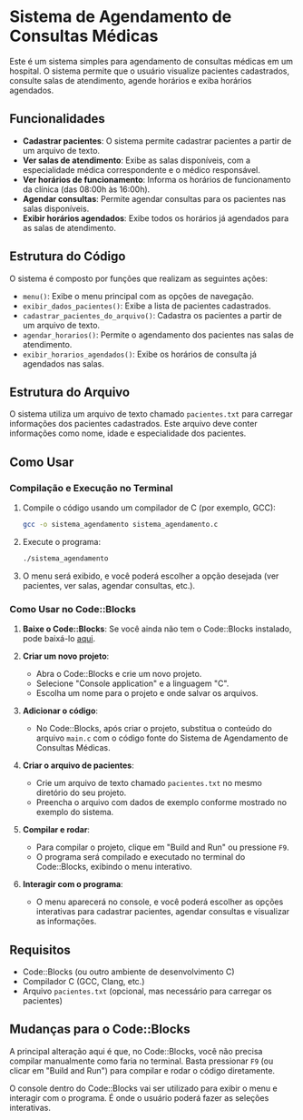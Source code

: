 # Sistema de Agendamento de Consultas Médicas

Este é um sistema simples para agendamento de consultas médicas em um hospital. O sistema permite que o usuário visualize pacientes cadastrados, consulte salas de atendimento, agende horários e exiba horários agendados.

## Funcionalidades

- **Cadastrar pacientes**: O sistema permite cadastrar pacientes a partir de um arquivo de texto.
- **Ver salas de atendimento**: Exibe as salas disponíveis, com a especialidade médica correspondente e o médico responsável.
- **Ver horários de funcionamento**: Informa os horários de funcionamento da clínica (das 08:00h às 16:00h).
- **Agendar consultas**: Permite agendar consultas para os pacientes nas salas disponíveis.
- **Exibir horários agendados**: Exibe todos os horários já agendados para as salas de atendimento.

## Estrutura do Código

O sistema é composto por funções que realizam as seguintes ações:

- `menu()`: Exibe o menu principal com as opções de navegação.
- `exibir_dados_pacientes()`: Exibe a lista de pacientes cadastrados.
- `cadastrar_pacientes_do_arquivo()`: Cadastra os pacientes a partir de um arquivo de texto.
- `agendar_horarios()`: Permite o agendamento dos pacientes nas salas de atendimento.
- `exibir_horarios_agendados()`: Exibe os horários de consulta já agendados nas salas.

## Estrutura do Arquivo

O sistema utiliza um arquivo de texto chamado `pacientes.txt` para carregar informações dos pacientes cadastrados. Este arquivo deve conter informações como nome, idade e especialidade dos pacientes.

## Como Usar

### Compilação e Execução no Terminal

1. Compile o código usando um compilador de C (por exemplo, GCC):
   
   ```bash
   gcc -o sistema_agendamento sistema_agendamento.c
   ```

2. Execute o programa:

   ```bash
   ./sistema_agendamento
   ```

3. O menu será exibido, e você poderá escolher a opção desejada (ver pacientes, ver salas, agendar consultas, etc.).

### Como Usar no Code::Blocks

1. **Baixe o Code::Blocks**: Se você ainda não tem o Code::Blocks instalado, pode baixá-lo [aqui](https://www.codeblocks.org/downloads/26).

2. **Criar um novo projeto**:

   - Abra o Code::Blocks e crie um novo projeto.
   - Selecione "Console application" e a linguagem "C".
   - Escolha um nome para o projeto e onde salvar os arquivos.

3. **Adicionar o código**:

   - No Code::Blocks, após criar o projeto, substitua o conteúdo do arquivo `main.c` com o código fonte do Sistema de Agendamento de Consultas Médicas.

4. **Criar o arquivo de pacientes**:

   - Crie um arquivo de texto chamado `pacientes.txt` no mesmo diretório do seu projeto.
   - Preencha o arquivo com dados de exemplo conforme mostrado no exemplo do sistema.

5. **Compilar e rodar**:

   - Para compilar o projeto, clique em "Build and Run" ou pressione `F9`.
   - O programa será compilado e executado no terminal do Code::Blocks, exibindo o menu interativo.

6. **Interagir com o programa**:

   - O menu aparecerá no console, e você poderá escolher as opções interativas para cadastrar pacientes, agendar consultas e visualizar as informações.

## Requisitos

- Code::Blocks (ou outro ambiente de desenvolvimento C)
- Compilador C (GCC, Clang, etc.)
- Arquivo `pacientes.txt` (opcional, mas necessário para carregar os pacientes)

## Mudanças para o Code::Blocks

A principal alteração aqui é que, no Code::Blocks, você não precisa compilar manualmente como faria no terminal. Basta pressionar `F9` (ou clicar em "Build and Run") para compilar e rodar o código diretamente.

O console dentro do Code::Blocks vai ser utilizado para exibir o menu e interagir com o programa. É onde o usuário poderá fazer as seleções interativas.
